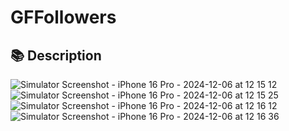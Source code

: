 # GFFollowers

## 📚 Description

![Simulator Screenshot - iPhone 16 Pro - 2024-12-06 at 12 15 12](https://github.com/user-attachments/assets/db8e10f5-b8db-4deb-8e9e-6510c9177ea7)
![Simulator Screenshot - iPhone 16 Pro - 2024-12-06 at 12 15 25](https://github.com/user-attachments/assets/45344180-0df5-4d79-ae00-af8dbc8cc039)
![Simulator Screenshot - iPhone 16 Pro - 2024-12-06 at 12 16 12](https://github.com/user-attachments/assets/e4ea7ec7-0901-4f59-9769-ee99ded38100)
![Simulator Screenshot - iPhone 16 Pro - 2024-12-06 at 12 16 36](https://github.com/user-attachments/assets/b58c701b-3430-4219-9e10-56420a69edf3)
